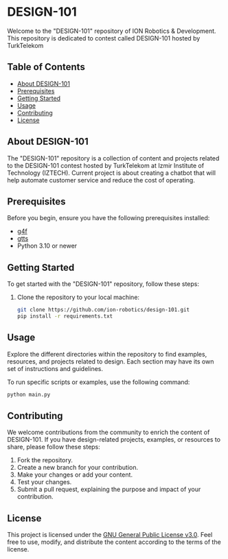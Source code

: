 # DESIGN-101

Welcome to the "DESIGN-101" repository of ION Robotics & Development. This repository is dedicated to contest called DESIGN-101 hosted by TurkTelekom

## Table of Contents
- [About DESIGN-101](#about-design-101)
- [Prerequisites](#prerequisites)
- [Getting Started](#getting-started)
- [Usage](#usage)
- [Contributing](#contributing)
- [License](#license)

## About DESIGN-101

The "DESIGN-101" repository is a collection of content and projects related to the DESIGN-101 contest hosted by TurkTelekom at Izmir Institute of Technology (IZTECH). Current project is about creating a chatbot that will help automate customer service and reduce the cost of operating.

## Prerequisites

Before you begin, ensure you have the following prerequisites installed:

- [g4f](https://pypi.org/project/g4f/)
- [gtts](https://pypi.org/project/gTTS/)
- Python 3.10 or newer

## Getting Started

To get started with the "DESIGN-101" repository, follow these steps:

1. Clone the repository to your local machine:

   ```bash
   git clone https://github.com/ion-robotics/design-101.git
   pip install -r requirements.txt
   ```

## Usage

Explore the different directories within the repository to find examples, resources, and projects related to design. Each section may have its own set of instructions and guidelines.

To run specific scripts or examples, use the following command:

```bash
python main.py
```

## Contributing

We welcome contributions from the community to enrich the content of DESIGN-101. If you have design-related projects, examples, or resources to share, please follow these steps:

1. Fork the repository.
2. Create a new branch for your contribution.
3. Make your changes or add your content.
4. Test your changes.
5. Submit a pull request, explaining the purpose and impact of your contribution.

## License

This project is licensed under the [GNU General Public License v3.0](LICENSE). Feel free to use, modify, and distribute the content according to the terms of the license.

